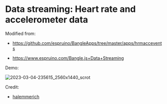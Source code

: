 # Data streaming: Heart rate and accelerometer data

Modified from:

- https://github.com/espruino/BangleApps/tree/master/apps/hrmaccevents

- https://www.espruino.com/Bangle.js+Data+Streaming



Demo:

![2023-03-04-235615_2560x1440_scrot](https://p.ipic.vip/4wbus8.jpg)



Credit:

- [halemmerich](https://github.com/halemmerich)

